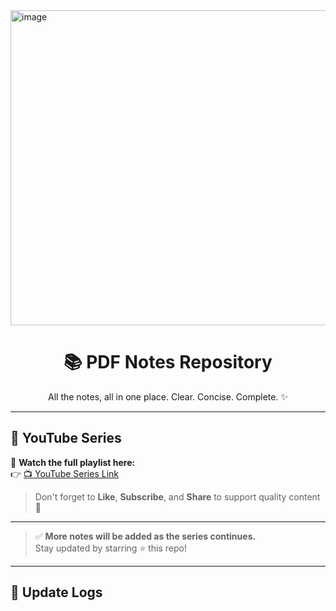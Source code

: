<!-- BANNER IMAGE -->
<img width="1101" height="504" alt="image" src="https://github.com/user-attachments/assets/5ef0136b-8271-444d-b280-b09e95d28847" />

<h1 align="center">📚 PDF Notes Repository</h1>
<p align="center">All the notes, all in one place. Clear. Concise. Complete. ✨</p>

---

## 🎥 YouTube Series

🔗 **Watch the full playlist here:**  
👉 [📺 YouTube Series Link]([https://your-youtube-series-url.com](https://www.youtube.com/watch?v=som-xqVgnig&list=PL805VASnajJ16pip2ZUFycE-H7lT2KxgY))

> Don't forget to **Like**, **Subscribe**, and **Share** to support quality content 🙌

---

> ✅ **More notes will be added as the series continues.**  
> Stay updated by starring ⭐ this repo!

---

## 📝 Update Logs

